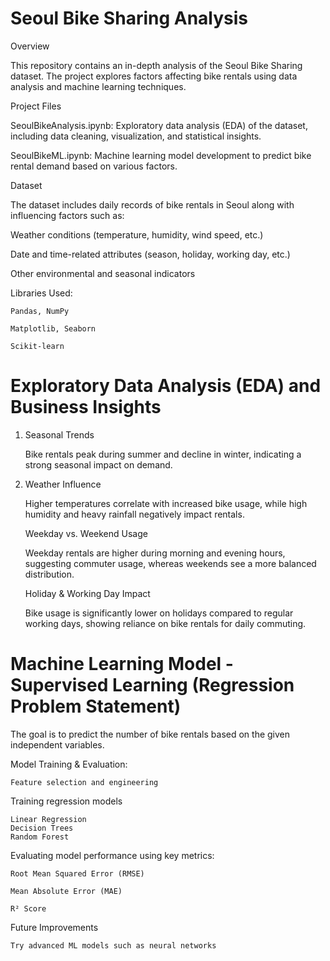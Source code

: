 # Seoul Bike Sharing Analysis

Overview

This repository contains an in-depth analysis of the Seoul Bike Sharing dataset. The project explores factors affecting bike rentals using data analysis and machine learning techniques.

Project Files

SeoulBikeAnalysis.ipynb: Exploratory data analysis (EDA) of the dataset, including data cleaning, visualization, and statistical insights.

SeoulBikeML.ipynb: Machine learning model development to predict bike rental demand based on various factors.

Dataset
  
  The dataset includes daily records of bike rentals in Seoul along with influencing factors such as:
  
  Weather conditions (temperature, humidity, wind speed, etc.)
  
  Date and time-related attributes (season, holiday, working day, etc.)
  
  Other environmental and seasonal indicators

Libraries Used:

    Pandas, NumPy
    
    Matplotlib, Seaborn
    
    Scikit-learn

# Exploratory Data Analysis (EDA) and Business Insights

1. Seasonal Trends

    Bike rentals peak during summer and decline in winter, indicating a strong seasonal impact on demand.

2. Weather Influence

    Higher temperatures correlate with increased bike usage, while high humidity and heavy rainfall negatively impact rentals.
    
    Weekday vs. Weekend Usage
    
    Weekday rentals are higher during morning and evening hours, suggesting commuter usage, whereas weekends see a more balanced distribution.
    
    Holiday & Working Day Impact
    
    Bike usage is significantly lower on holidays compared to regular working days, showing reliance on bike rentals for daily commuting.

# Machine Learning Model - Supervised Learning (Regression Problem Statement)

The goal is to predict the number of bike rentals based on the given independent variables.

Model Training & Evaluation:

    Feature selection and engineering
    

Training regression models 

    Linear Regression
    Decision Trees
    Random Forest

Evaluating model performance using key metrics:

    Root Mean Squared Error (RMSE)
    
    Mean Absolute Error (MAE)
    
    R² Score


Future Improvements
    
    Try advanced ML models such as neural networks
    
